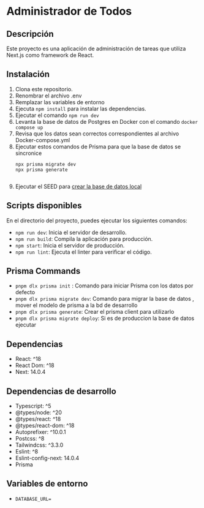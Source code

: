 
# Administrador de Todos

## Descripción
Este proyecto es una aplicación de administración de tareas que utiliza Next.js como framework de React.

## Instalación
1. Clona este repositorio.
2. Renombrar el archivo .env 
3. Remplazar las variables de entorno
3. Ejecuta `npm install` para instalar las dependencias.
4. Ejecutar el comando `npm run dev`
5. Levanta la base de datos de Postgres en Docker con el comando `docker compose up`
6. Revisa que los datos sean correctos correspondientes al archivo Docker-compose.yml
7. Ejecutar estos comandos de Prisma para que la base de datos se sincronice
    ```
    npx prisma migrate dev
    npx prisma generate
       
    ```
7. Ejecutar el SEED para [crear la base de datos local](localhost:3000/api/seed)

## Scripts disponibles
En el directorio del proyecto, puedes ejecutar los siguientes comandos:

- `npm run dev`: Inicia el servidor de desarrollo.
- `npm run build`: Compila la aplicación para producción.
- `npm start`: Inicia el servidor de producción.
- `npm run lint`: Ejecuta el linter para verificar el código.

## Prisma Commands

- `pnpm dlx prisma init` : Comando para iniciar Prisma con los datos por defecto
- `pnpm dlx prisma migrate dev`: Comando para migrar la base de datos , mover el modelo de prisma a la bd de desarrollo
- `pnpm dlx prisma generate`:  Crear el prisma client para utilizarlo
-  `pnpm dlx prisma migrate deploy`: Si es de produccion la base de datos ejecutar 

## Dependencias
- React: ^18
- React Dom: ^18
- Next: 14.0.4

## Dependencias de desarrollo
- Typescript: ^5
- @types/node: ^20
- @types/react: ^18
- @types/react-dom: ^18
- Autoprefixer: ^10.0.1
- Postcss: ^8
- Tailwindcss: ^3.3.0
- Eslint: ^8
- Eslint-config-next: 14.0.4
- Prisma


## Variables de entorno
-    `DATABASE_URL=`
